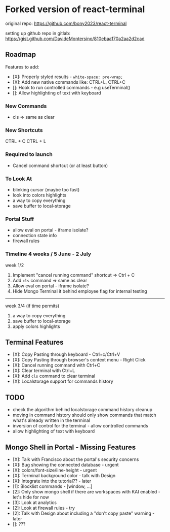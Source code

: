 # Forked version of react-terminal

original repo: https://github.com/bony2023/react-terminal

setting up github repo in gitlab: https://gist.github.com/DavideMontersino/810ebaa170a2aa2d2cad

## Roadmap

Features to add:

- [X]: Properly styled results - `white-space: pre-wrap;`
- [X]: Add new native commands like: CTRL+L, CTRL+C
- []: Hook to run controlled commands - e.g useTerminal()
- []: Allow highlighting of text with keyboard

### New Commands

- cls => same as clear

### New Shortcuts

CTRL + C
CTRL + L

### Required to launch

- Cancel command shortcut (or at least button)

### To Look At

- blinking cursor (maybe too fast)
- look into colors highlights
- a way to copy everything
- save buffer to local-storage

### Portal Stuff

- allow eval on portal - iframe isolate?
- connection state info
- firewall rules

### Timeline 4 weeks / 5 June - 2 July

week 1/2

1. Implement "cancel running command" shortcut => Ctrl + C
1. Add `cls` command => same as clear
1. Allow eval on portal - iframe isolate?
1. Hide Mongo Terminal it behind employee flag for internal testing

---

week 3/4 (if time permits)

1. a way to copy everything
1. save buffer to local-storage
1. apply colors highlights

## Terminal Features

- [X]: Copy Pasting through keyboard - Ctrl+c/Ctrl+V
- [X]: Copy Pasting through browser's context menu - Right Click
- [X]: Cancel running command with Ctrl+C
- [X]: Clear terminal with Ctrl+L
- [X]: Add `cls` command to clear terminal
- [X]: Localstorage support for commands history

## TODO

- check the algorithm behind localstorage command history cleanup
- moving in command history should only show commands that match what's already written in the terminal
- inversion of control for the terminal - allow controlled commands
- allow highlighting of text with keyboard

## Mongo Shell in Portal - Missing Features

- [X]: Talk with Francisco about the portal's security concerns
- [X]: Bug showing the connected database - urgent
- [X]: colors/font-size/line-height - urgent
- [X]: Terminal background color - talk with Design
- [X]: Integrate into the tutorial?? - later
- [1]: Blocklist commands - [window, ...]
- [2]: Only show mongo shell if there are workspaces with KAI enabled - let's hide for now
- [3]: Look at analytics
- [2]: Look at firewall rules - try
- [2]: Talk with Design about including a "don't copy paste" warning - later
- []: ???
